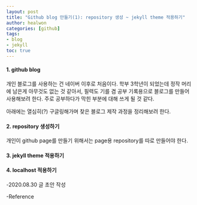 ```yaml
---
layout: post
title: "Github blog 만들기(1): repository 생성 ~ jekyll theme 적용하기"
author: healwon
categories: [github]
tags:
- blog
- jekyll
toc: true
---
```


#### 1. github blog

개인 블로그를 사용하는 건 네이버 이후로 처음이다. 학부 3학년이 되었는데 정작 머리에 남은게 아무것도 없는 것 같아서, 필력도 기를 겸 공부 기록용으로 블로그를 만들어 사용해보려 한다. 주로 공부하다가 막힌 부분에 대해 쓰게 될 것 같다.

아래에는 열심히(?) 구글링해가며 찾은 블로그 제작 과정을 정리해보려 한다.

#### 2. repository 생성하기

개인이 github page를 만들기 위해서는 page용 repository를 따로 만들어야 한다. 

#### 3. jekyll theme 적용하기

#### 4. localhost 적용하기

-2020.08.30 글 초안 작성

-Reference

 
